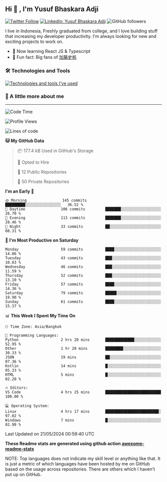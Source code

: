 ## Hi 👋 ,  I'm Yusuf Bhaskara Adji

[![Twitter Follow](https://img.shields.io/twitter/follow/frelein_asli?label=Follow)](https://twitter.com/intent/follow?screen_name=frelein_asli)
[![Linkedin: Yusuf Bhaskara Adji](https://img.shields.io/badge/-yusufadji-blue?style=flat-square&logo=Linkedin&logoColor=white&link=https://www.linkedin.com/in/yusuf-bhaskara-adji/)](https://www.linkedin.com/in/yusuf-bhaskara-adji/)
![GitHub followers](https://img.shields.io/github/followers/yusufadji?label=Follow&style=social)


I live in Indonesia, Freshly graduated from college, and I love building stuff that increasing my developer productivity. I'm always looking for new and exciting projects to work on.

- 🌱 Now learning React JS & Typescript
- 🐻 Fun fact: Big fans of [加藤史帆](https://www.instagram.com/katoshi.official/)

### 🛠️ Technologies and Tools
[![Technologies and tools I've used](https://skillicons.dev/icons?i=html,css,js,ts,php,python,kotlin,tailwind,bootstrap,next,express,sequelize,mysql,firebase,vercel,vscode,androidstudio,bash,git,postman,figma,docker,linux&perline=12)](#)

### 🐣 A little more about me
---

<!--START_SECTION:waka-->
![Code Time](http://img.shields.io/badge/Code%20Time-1%2C012%20hrs%2025%20mins-blue)

![Profile Views](http://img.shields.io/badge/Profile%20Views-0-blue)

![Lines of code](https://img.shields.io/badge/From%20Hello%20World%20I%27ve%20Written-65.1%20thousand%20lines%20of%20code-blue)

**🐱 My GitHub Data** 

> 📦 177.4 kB Used in GitHub's Storage 
 > 
> 💼 Opted to Hire
 > 
> 📜 12 Public Repositories 
 > 
> 🔑 50 Private Repositories 
 > 
**I'm an Early 🐤** 

```text
🌞 Morning                145 commits         █████████░░░░░░░░░░░░░░░░   36.52 % 
🌆 Daytime                106 commits         ███████░░░░░░░░░░░░░░░░░░   26.70 % 
🌃 Evening                113 commits         ███████░░░░░░░░░░░░░░░░░░   28.46 % 
🌙 Night                  33 commits          ██░░░░░░░░░░░░░░░░░░░░░░░   08.31 % 
```
📅 **I'm Most Productive on Saturday** 

```text
Monday                   59 commits          ████░░░░░░░░░░░░░░░░░░░░░   14.86 % 
Tuesday                  43 commits          ███░░░░░░░░░░░░░░░░░░░░░░   10.83 % 
Wednesday                46 commits          ███░░░░░░░░░░░░░░░░░░░░░░   11.59 % 
Thursday                 52 commits          ███░░░░░░░░░░░░░░░░░░░░░░   13.10 % 
Friday                   57 commits          ████░░░░░░░░░░░░░░░░░░░░░   14.36 % 
Saturday                 79 commits          █████░░░░░░░░░░░░░░░░░░░░   19.90 % 
Sunday                   61 commits          ████░░░░░░░░░░░░░░░░░░░░░   15.37 % 
```


📊 **This Week I Spent My Time On** 

```text
🕑︎ Time Zone: Asia/Bangkok

💬 Programming Languages: 
Python                   2 hrs 20 mins       █████████████░░░░░░░░░░░░   52.95 % 
Other                    1 hr 20 mins        ████████░░░░░░░░░░░░░░░░░   30.33 % 
JSON                     19 mins             ██░░░░░░░░░░░░░░░░░░░░░░░   07.36 % 
Kotlin                   14 mins             █░░░░░░░░░░░░░░░░░░░░░░░░   05.33 % 
HTML                     5 mins              █░░░░░░░░░░░░░░░░░░░░░░░░   02.20 % 

🔥 Editors: 
VS Code                  4 hrs 25 mins       █████████████████████████   100.00 % 

💻 Operating System: 
Linux                    4 hrs 17 mins       ████████████████████████░   97.02 % 
Windows                  7 mins              █░░░░░░░░░░░░░░░░░░░░░░░░   02.98 % 
```


 Last Updated on 21/05/2024 00:59:40 UTC
<!--END_SECTION:waka-->

**These Readme stats are generated using github action [awesome-readme-stats](https://github.com/anmol098/waka-readme-stats)**

NOTE: Top languages does not indicate my skill level or anything like that. It is just a metric of which languages have been hosted by me on GitHub based on the usage across repositories. There are others which I haven't put up on GitHub.